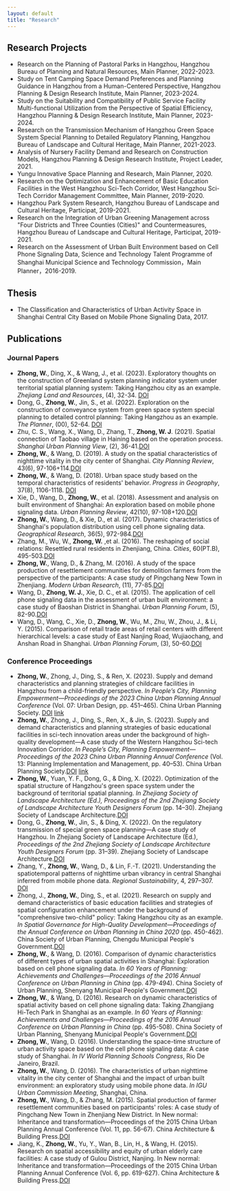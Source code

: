 ```yaml
---
layout: default
title: "Research"
---
```


## Research Projects
- Research on the Planning of Pastoral Parks in Hangzhou, Hangzhou Bureau of Planning and Natural Resources, Main Planner, 2022-2023.
- Study on Tent Camping Space Demand Preferences and Planning Guidance in Hangzhou from a Human-Centered Perspective, Hangzhou Planning & Design Research Institute, Main Planner, 2023-2024.
- Study on the Suitability and Compatibility of Public Service Facility Multi-functional Utilization from the Perspective of Spatial Efficiency, Hangzhou Planning & Design Research Institute, Main Planner, 2023-2024.
- Research on the Transmission Mechanism of Hangzhou Green Space System Special Planning to Detailed Regulatory Planning, Hangzhou Bureau of Landscape and Cultural Heritage, Main Planner, 2021-2023.
- Analysis of Nursery Facility Demand and Research on Construction Models, Hangzhou Planning & Design Research Institute, Project Leader, 2021.
- Yungu Innovative Space Planning and Research, Main Planner, 2020.
- Research on the Optimization and Enhancement of Basic Education Facilities in the West Hangzhou Sci-Tech Corridor, West Hangzhou Sci-Tech Corridor Management Committee, Main Planner, 2019-2020.
- Hangzhou Park System Research, Hangzhou Bureau of Landscape and Cultural Heritage, Participat, 2019-2021.
- Research on the Integration of Urban Greening Management across "Four Districts and Three Counties (Cities)" and Countermeasures, Hangzhou Bureau of Landscape and Cultural Heritage, Participat, 2019-2021.
- Research on the Assessment of Urban Built Environment based on Cell Phone Signaling Data, Science and Technology Talent Programme of Shanghai Municipal Science and Technology Commission，Main Planner，2016-2019.

## Thesis
- The Classification and Characteristics of Urban Activity Space in Shanghai Central City Based on Mobile Phone Signaling Data, 2017.

## Publications
### Journal Papers 
- **Zhong, W.**, Ding, X., & Wang, J., et al. (2023). Exploratory thoughts on the construction of Greenland system planning indicator system under territorial spatial planning system: Taking Hangzhou city as an example. *Zhejiang Land and Resources*, (4), 32-34.
<a href="https://doi.org/10.16724/j.cnki.cn33-1290/p.2023.04.017" target="_blank">DOI</a>
- Dong, G., **Zhong, W.**, Jin, S., et al. (2022). Exploration on the construction of conveyance system from green space system special planning to detailed control planning: Taking Hangzhou as an example. *The Planner*, (00), 52-64.
<a href="https://kns.cnki.net/kcms/detail/detail.aspx?dbcode=CJFD&filename=GHSL202200007" target="_blank">DOI</a>
- Zhu, C. S., Wang, X., Wang, D., Zhang, T., **Zhong, W. J**. (2021). Spatial connection of Taobao village in Haining based on the operation process. *Shanghai Urban Planning View*, (2), 36-41.<a href="https://doi.org/10.11982/j.supr.20210206" target="_blank">DOI</a>
- **Zhong, W.**, & Wang, D. (2019). A study on the spatial characteristics of nighttime vitality in the city center of Shanghai. *City Planning Review*, 43(6), 97-106+114.<a href="https://kns.cnki.net/kcms/detail/detail.aspx?dbcode=CJFD&filename=CSGH201906021" target="_blank">DOI</a>
- **Zhong, W.**, & Wang, D. (2018). Urban space study based on the temporal characteristics of residents' behavior. *Progress in Geography*, 37(8), 1106-1118. <a href="https://doi.org/10.18306/dlkxjz.2018.08.010" target="_blank">DOI</a>
- Xie, D., Wang, D., **Zhong, W.**, et al. (2018). Assessment and analysis on built environment of Shanghai: An exploration based on mobile phone signaling data. *Urban Planning Review*, 42(10), 97-108+120.<a href="https://kns.cnki.net/kcms/detail/detail.aspx?dbcode=CJFD&filename=CSGH201810014" target="_blank">DOI</a>
- **Zhong, W.**, Wang, D., & Xie, D., et al. (2017). Dynamic characteristics of Shanghai's population distribution using cell phone signaling data. *Geographical Research*, 36(5), 972-984.<a href="https://www.cnki.net/KCMS/detail/detail.aspx?dbcode=CJFD&dbname=CJFDLAST2017&filename=DLYJ201705014&uniplatform=OVERSEA&v=qFQi8W3bOsi3GmyBI0UXXxjldNbjRayOytEyHv_fGobxrUS7hWVX5GF5WQ_IJgV7" target="_blank">DOI</a>
- Zhang, M., Wu, W., **Zhong, W.** ,et al. (2016). The reshaping of social relations: Resettled rural residents in Zhenjiang, China. *Cities*, 60(PT.B), 495-503.<a href="https://doi.org/10.1016/j.cities.2016.06.007" target="_blank">DOI</a>
- **Zhong, W.**, Wang, D., & Zhang, M. (2016). A study of the space production of resettlement communities for demolition farmers from the perspective of the participants: A case study of Pingchang New Town in Zhenjiang. *Modern Urban Research*, (11), 77-85.<a href="https://kns.cnki.net/kcms/detail/detail.aspx?dbcode=CJFD&filename=XDCS201611013" target="_blank">DOI</a>
- Wang, D., **Zhong, W. J.**, Xie, D. C., et al. (2015). The application of cell phone signaling data in the assessment of urban built environment: a case study of Baoshan District in Shanghai. *Urban Planning Forum*, (5), 82-90.<a href="https://doi.org/10.16361/j.upf.201505010" target="_blank">DOI</a> 
- Wang, D., Wang, C., Xie, D., **Zhong, W.**, Wu, M., Zhu, W., Zhou, J., & Li, Y. (2015). Comparison of retail trade areas of retail centers with different hierarchical levels: a case study of East Nanjing Road, Wujiaochang, and Anshan Road in Shanghai. *Urban Planning Forum*, (3), 50-60.<a href="https://doi.org/10.16361/j.upf.201503007" target="_blank">DOI</a> 

### Conference Proceedings 
- **Zhong, W.**, Zhong, J., Ding, S., & Ren, X. (2023). Supply and demand characteristics and planning strategies of childcare facilities in Hangzhou from a child-friendly perspective. *In People’s City, Planning Empowerment—Proceedings of the 2023 China Urban Planning Annual Conference* (Vol. 07: Urban Design, pp. 451–465). China Urban Planning Society. <a href="https://doi.org/10.26914/c.cnkihy.2023.056391" target="_blank">DOI</a>
[link](https://www.cnki.net/KCMS/detail/detail.aspx?dbcode=CPFD&dbname=CPFDLAST2024&filename=ZHCG202309033040&uniplatform=OVERSEA&v=ONm8tbqGEURBJgI5D_lMDOw1ljPEP9KYepEkMVd_bA_FGdnwO7_qKCPXUCAsmfV65xpDMdO5lyI%3d)
- **Zhong, W.**, Zhong, J., Ding, S., Ren, X., & Jin, S. (2023). Supply and demand characteristics and planning strategies of basic educational facilities in sci-tech innovation areas under the background of high-quality development—A case study of the Western Hangzhou Sci-tech Innovation Corridor. *In People’s City, Planning Empowerment—Proceedings of the 2023 China Urban Planning Annual Conference* (Vol. 13: Planning Implementation and Management, pp. 40–53). China Urban Planning Society.<a href="https://doi.org/10.26914/c.cnkihy.2023.049841" target="_blank">DOI</a>
[link](https://www.cnki.net/KCMS/detail/detail.aspx?dbcode=CPFD&dbname=CPFDLAST2023&filename=ZHCG202309037005&uniplatform=OVERSEA&v=ONm8tbqGEUQubzABQ__AmTf7QASslZz3FJgtV_2ZT2wTqgfYBAcp22F-aotX5IsQNZPSgbwpG2I%3d)
- **Zhong, W.**, Yuan, Y. F., Dong, G., & Ding, X. (2022). Optimization of the spatial structure of Hangzhou's green space system under the background of territorial spatial planning. *In Zhejiang Society of Landscape Architecture (Ed.), Proceedings of the 2nd Zhejiang Society of Landscape Architecture Youth Designers Forum* (pp. 14–30). Zhejiang Society of Landscape Architecture.<a href="https://doi.org/10.26914/c.cnkihy.2022.093448" target="_blank">DOI</a> 
- Dong, G., **Zhong, W.**, Jin, S., & Ding, X. (2022). On the regulatory transmission of special green space planning—A case study of Hangzhou. In Zhejiang Society of Landscape Architecture (Ed.), *Proceedings of the 2nd Zhejiang Society of Landscape Architecture Youth Designers Forum* (pp. 31–39). Zhejiang Society of Landscape Architecture.<a href="https://doi.org/10.26914/c.cnkihy.2022.093449" target="_blank">DOI</a> 
- Zhang, Y., **Zhong, W.**, Wang, D., & Lin, F.-T. (2021). Understanding the spatiotemporal patterns of nighttime urban vibrancy in central Shanghai inferred from mobile phone data. *Regional Sustainability*, 4, 297–307. <a href="https://doi.org/10.11982/j.supr.2021.04.001" target="_blank">DOI</a>
- Zhong, J., **Zhong, W.**, Ding, S., et al. (2021). Research on supply and demand characteristics of basic education facilities and strategies of spatial configuration enhancement under the background of "comprehensive two-child" policy: Taking Hangzhou city as an example. *In Spatial Governance for High-Quality Development—Proceedings of the Annual Conference on Urban Planning in China 2020* (pp. 450-462). China Society of Urban Planning, Chengdu Municipal People's Government.<a href="https://doi.org/10.26914/c.cnkihy.2021.037197" target="_blank">DOI</a>
- **Zhong, W.**, & Wang, D. (2016). Comparison of dynamic characteristics of different types of urban spatial activities in Shanghai: Exploration based on cell phone signaling data. *In 60 Years of Planning: Achievements and Challenges—Proceedings of the 2016 Annual Conference on Urban Planning in China* (pp. 479-494). China Society of Urban Planning, Shenyang Municipal People's Government.<a href="https://www.cnki.net/KCMS/detail/detail.aspx?dbcode=CPFD&dbname=CPFDLAST2017&filename=ZHCG201609004038&uniplatform=OVERSEA&v=zKs7zv76VCi7BpGHcR6xz0oiCKfd94AvGQOd8_sq-CTx-638zRacGNA2lxoetm9qHJxVlxR-5G0%3d" target="_blank">DOI</a>
- **Zhong, W.**, & Wang, D. (2016). Research on dynamic characteristics of spatial activity based on cell phone signaling data: Taking Zhangjiang Hi-Tech Park in Shanghai as an example. *In 60 Years of Planning: Achievements and Challenges—Proceedings of the 2016 Annual Conference on Urban Planning in China* (pp. 495-508). China Society of Urban Planning, Shenyang Municipal People's Government.<a href="https://www.cnki.net/KCMS/detail/detail.aspx?dbcode=CPFD&dbname=CPFDLAST2017&filename=ZHCG201609004039&uniplatform=OVERSEA&v=zKs7zv76VCjA8nzYNAtLTVus0ueWJ7ykood3HGmk8Mr4IGSIcHBTnBcGKnM2yd0SACRjHdXaJSI%3d" target="_blank">DOI</a>
- **Zhong, W.**, Wang, D. (2016). Understanding the space-time structure of urban activity space based on the cell phone signaling data: A case study of Shanghai. *In IV World Planning Schools Congress*, Rio De Janeiro, Brazil.
- **Zhong, W.**, Wang, D. (2016). The characteristics of urban nighttime vitality in the city center of Shanghai and the impact of urban built environment: an exploratory study using mobile phone data. *In IGU Urban Commission Meeting*, Shanghai, China.
- **Zhong, W.**, Wang, D., & Zhang, M. (2015). Spatial production of farmer resettlement communities based on participants' roles: A case study of Pingchang New Town in Zhenjiang New District. In New normal: Inheritance and transformation—Proceedings of the 2015 China Urban Planning Annual Conference (Vol. 11, pp. 56-67). China Architecture & Building Press.<a href="https://www.cnki.net/KCMS/detail/detail.aspx?dbcode=CPFD&dbname=CPFDLAST2015&filename=ZHCG201509011005&uniplatform=OVERSEA&v=IKwM41diTseKc4a0gf019TNf11sVKSsugugiG-qgvgGf5IK32hMvBKqNIcTQvdLo-OjBdJhZFLs%3d" target="_blank">DOI</a>
- Jiang, K., **Zhong, W.**, Yu, Y., Wan, B., Lin, H., & Wang, H. (2015). Research on spatial accessibility and equity of urban elderly care facilities: A case study of Gulou District, Nanjing. In New normal: Inheritance and transformation—Proceedings of the 2015 China Urban Planning Annual Conference (Vol. 6, pp. 619-627). China Architecture & Building Press.<a href="https://www.cnki.net/KCMS/detail/detail.aspx?dbcode=CPFD&dbname=CPFDLAST2016&filename=ZHCG201509007060&uniplatform=OVERSEA&v=IKwM41diTsdYmPuuuxT8qnuN0Z-PsizxM-aiG15nFBNgaOnNKFVIliRqnpVec2NzKE-72rtMbvs%3d" target="_blank">DOI</a>
